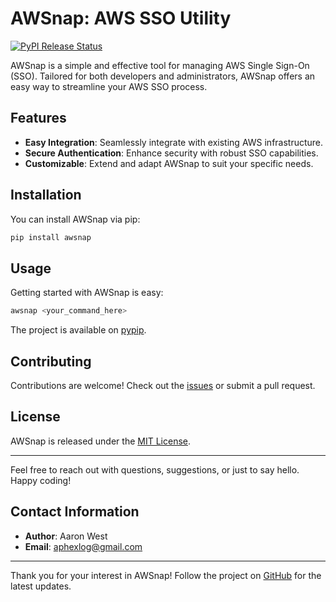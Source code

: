 # AWSnap: AWS SSO Utility

[![PyPI Release Status](https://github.com/aphexlog/AWSnap/actions/workflows/workflow.yml/badge.svg)](https://github.com/aphexlog/AWSnap/actions/workflows/workflow.yml)

AWSnap is a simple and effective tool for managing AWS Single Sign-On (SSO). Tailored for both developers and administrators, AWSnap offers an easy way to streamline your AWS SSO process.

## Features

- **Easy Integration**: Seamlessly integrate with existing AWS infrastructure.
- **Secure Authentication**: Enhance security with robust SSO capabilities.
- **Customizable**: Extend and adapt AWSnap to suit your specific needs.

## Installation

You can install AWSnap via pip:

```bash
pip install awsnap
```

## Usage

Getting started with AWSnap is easy:

```bash
awsnap <your_command_here>
```

The project is available on [pypip](https://pypi.org/project/awsnap/).

## Contributing

Contributions are welcome! Check out the [issues](https://github.com/aphexlog/AWSnap/issues) or submit a pull request.

## License

AWSnap is released under the [MIT License](https://github.com/aphexlog/AWSnap/blob/main/LICENSE).

---

Feel free to reach out with questions, suggestions, or just to say hello. Happy coding!

## Contact Information
- **Author**: Aaron West
- **Email**: aphexlog@gmail.com

---

Thank you for your interest in AWSnap! Follow the project on [GitHub](https://github.com/aphexlog/AWSnap) for the latest updates.
